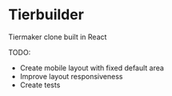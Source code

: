 # Tierbuilder

Tiermaker clone built in React

TODO:

- Create mobile layout with fixed default area
- Improve layout responsiveness
- Create tests
